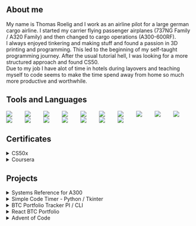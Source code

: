 ## About me
My name is Thomas Roelig and I work as an airline pilot for a large german cargo airline. I started my carrier flying passenger airplanes (737NG Family / A320 Family) and then changed to cargo operations (A300-600RF).<br>
I always enjoyed tinkering and making stuff and found a passion in 3D printing and programming. This led to the beginning of my self-taught programming journey. After the usual tutorial hell, I was looking for a more structured approach and found CS50.<br>
Due to my job I have alot of time in hotels during layovers and teaching myself to code seems to make the time spend away from home so much more productive and worthwhile.

## Tools and Languages
<img align="left" width="50px" src="https://cdn.jsdelivr.net/gh/devicons/devicon/icons/vscode/vscode-original-wordmark.svg" />
<img align="left" width="50px" src="https://upload.wikimedia.org/wikipedia/commons/thumb/4/4b/Bash_Logo_Colored.svg/1024px-Bash_Logo_Colored.svg.png?20180723054350.svg" />
<img align="left" width="50px" src="https://cdn.jsdelivr.net/gh/devicons/devicon/icons/c/c-original.svg" />
<img align="left" width="50px" src="https://cdn.jsdelivr.net/gh/devicons/devicon/icons/python/python-original-wordmark.svg" />
<img align="left" width="50px" src="https://cdn.jsdelivr.net/gh/devicons/devicon/icons/html5/html5-original-wordmark.svg" />
<img align="left" width="50px" src="https://cdn.jsdelivr.net/gh/devicons/devicon/icons/css3/css3-original-wordmark.svg" />
<img align="left" width="50px" src="https://cdn.jsdelivr.net/gh/devicons/devicon/icons/javascript/javascript-original.svg" />
<img align="left" width="50px" src="https://cdn.jsdelivr.net/gh/devicons/devicon/icons/flask/flask-original-wordmark.svg" />
<img align="left" width="50px" src="https://saidvandeklundert.net/img/jinja_logo.png" />
<img align="left" width="50px" src="https://cdn.jsdelivr.net/gh/devicons/devicon/icons/markdown/markdown-original.svg" />
<img align="left" width="50px" src="https://cdn.jsdelivr.net/gh/devicons/devicon/icons/sqlite/sqlite-original.svg" />
<img align="left" width="50px" src="https://cdn.jsdelivr.net/gh/devicons/devicon/icons/bootstrap/bootstrap-original-wordmark.svg" />
<img align="left" width="50px" src="https://cdn.jsdelivr.net/gh/devicons/devicon/icons/raspberrypi/raspberrypi-original.svg" />
<img align="left" width="50px" src="https://cdn.jsdelivr.net/gh/devicons/devicon/icons/linux/linux-original.svg" />
<img align="left" width="50px" src="https://cdn.jsdelivr.net/gh/devicons/devicon/icons/github/github-original.svg" />
<img align="left" width="50px" src="https://cdn.jsdelivr.net/gh/devicons/devicon@latest/icons/docker/docker-original.svg" />
<img align="left" width="50px" src="https://cdn.jsdelivr.net/gh/devicons/devicon@latest/icons/react/react-original-wordmark.svg" />

<br><br>

## Certificates
<details>
<summary>CS50x</summary>
<img width="600px" src="certifications/CS50x.png"><br>
<img width="600px" src="certifications/edxCS50x.png">
</details>
<details>
  <summary>Coursera</summary>
  <img width="600px" src="certifications/DockerIntroductionCert.png"><br>
  <img width="600px" src="certifications/LinuxFundamentalsCert.png"><br>
  <img width="600px" src="certifications/LinuxForDevsCert.png"><br>
  <img width="600px" src="certifications/OSSDevelopementMethodsCert.png"><br>
  <img width="600px" src="certifications/GoogleITProfessional.png">

</details>

## Projects
<details>
<summary>Systems Reference for A300</summary>
<p>Website to quickly review the systems of the A300-600RF and create a review pdf for systems and non-normal procedures. For company internal use only, therefore a private repository. The website was build using Flask, MySQL to store all system data and Javascript to enable theme switching for pico.css. I will release a blank version (without the company database file). This may be of use for projects that store study notes, recepies ...</p>
<img width="600px" src="projects/A300/Reference0.png"><br>
<img width="600px" src="projects/A300/Reference1.png"><br>
<img width="600px" src="projects/A300/Reference2.png"><br>
<img width="600px" src="projects/A300/Reference3.png"><br>
</details>
<details>
<summary>Simple Code Timer - Python / Tkinter</summary>
<p>I wanted to build a small code timer for myself, to time my sessions. I took this idea to learn a bit of tkinter to create desktop python apps. Since I found tkinter to look a bit old'ish for my taste, I tried tkkbootstrap. This made the looks of it bit more modern.<a href="https://github.com/JetDev22/Code-Timer"> Go to Project here</a></p>
<img style="float: left" src="projects/CodeTimer/screen1.png" width="310px">
<img src="projects/CodeTimer/screen2.png" width="300px"><br>
</details>
<details>
<summary>BTC Portfolio Tracker PI / CLI</summary>
<img width="600px" src="pictures/summary.png"><br>
<p>Two BTC Portfolio Tracker based on python.
<ol><li>One displays to an 16x2 LCD connected to any Raspberry Pi</li>
<li>One uses the CLI</li>
<li>One uses a 64x64 LED Matrix</li></ol>
<a href="https://github.com/JetDev22/BTC-Tracker">Go to the project here</a></p>
</details>
<details>
<summary>React BTC Portfolio</summary>
<img width="600px" src="https://raw.githubusercontent.com/JetDev22/react-btc-portfolio/main/screenshots/app.png"><br>
<p>React App to show some stats on your &#8383; portfolio
<a href="https://github.com/JetDev22/react-btc-portfolio">Go to the project here</a></p>
</details>
<details>
<summary>Advent of Code</summary>
<img width="600px" src="https://camo.githubusercontent.com/358bbec7bb4c5b6cff8948a93f2e1f0bbd66ada1007359fae5b5efb9057b905a/68747470733a2f2f656e637279707465642d74626e302e677374617469632e636f6d2f696d616765733f713d74626e3a414e6439476354336a4f4b32777845356d657134516e33325a38493742617373474935427742367268512673"><br>
<p>My Advent of Code solutions. Great way to keep coding motivation up</p>
<a href="https://github.com/JetDev22/AdventOfCode?tab=readme-ov-file"> Find my solutions here</a>
</details>
